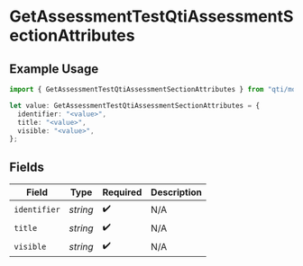 # GetAssessmentTestQtiAssessmentSectionAttributes

## Example Usage

```typescript
import { GetAssessmentTestQtiAssessmentSectionAttributes } from "qti/models/operations";

let value: GetAssessmentTestQtiAssessmentSectionAttributes = {
  identifier: "<value>",
  title: "<value>",
  visible: "<value>",
};
```

## Fields

| Field              | Type               | Required           | Description        |
| ------------------ | ------------------ | ------------------ | ------------------ |
| `identifier`       | *string*           | :heavy_check_mark: | N/A                |
| `title`            | *string*           | :heavy_check_mark: | N/A                |
| `visible`          | *string*           | :heavy_check_mark: | N/A                |